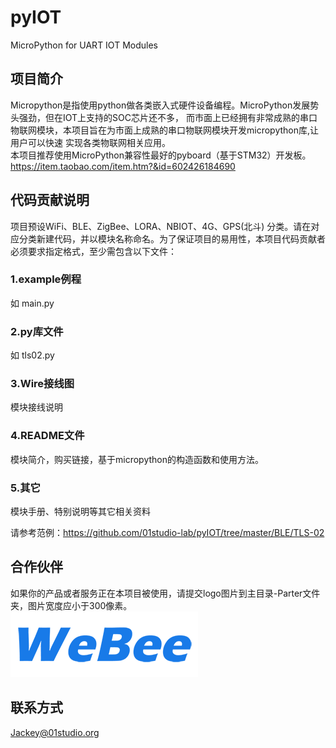 # pyIOT
MicroPython for UART IOT Modules

## 项目简介
Micropython是指使用python做各类嵌入式硬件设备编程。MicroPython发展势头强劲，但在IOT上支持的SOC芯片还不多，
而市面上已经拥有非常成熟的串口物联网模块，本项目旨在为市面上成熟的串口物联网模块开发micropython库,让用户可以快速
实现各类物联网相关应用。  
本项目推荐使用MicroPython兼容性最好的pyboard（基于STM32）开发板。https://item.taobao.com/item.htm?&id=602426184690


## 代码贡献说明
项目预设WiFi、BLE、ZigBee、LORA、NBIOT、4G、GPS(北斗) 分类。请在对应分类新建代码，并以模块名称命名。为了保证项目的易用性，本项目代码贡献者必须要求指定格式，至少需包含以下文件：

### 1.example例程
如 main.py
### 2.py库文件
如 tls02.py
### 3.Wire接线图
模块接线说明
### 4.README文件
模块简介，购买链接，基于micropython的构造函数和使用方法。
### 5.其它
模块手册、特别说明等其它相关资料

请参考范例：https://github.com/01studio-lab/pyIOT/tree/master/BLE/TLS-02

## 合作伙伴
如果你的产品或者服务正在本项目被使用，请提交logo图片到主目录-Parter文件夹，图片宽度应小于300像素。  
![WeBee](https://github.com/01studio-lab/pyIOT/blob/master/Partner/WeBee.png)

## 联系方式
Jackey@01studio.org